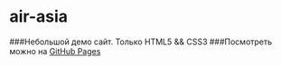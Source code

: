 # air-asia
###Небольшой демо сайт. Только HTML5 && CSS3 
###Посмотреть можно на [GitHub Pages](https://moradell.github.io/air-asia/air-asia)
